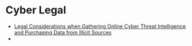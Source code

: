 # Cyber Legal

- [Legal Considerations when Gathering Online
Cyber Threat Intelligence and Purchasing Data
from Illicit Sources](https://www.justice.gov/criminal-ccips/page/file/1252341/download)
-